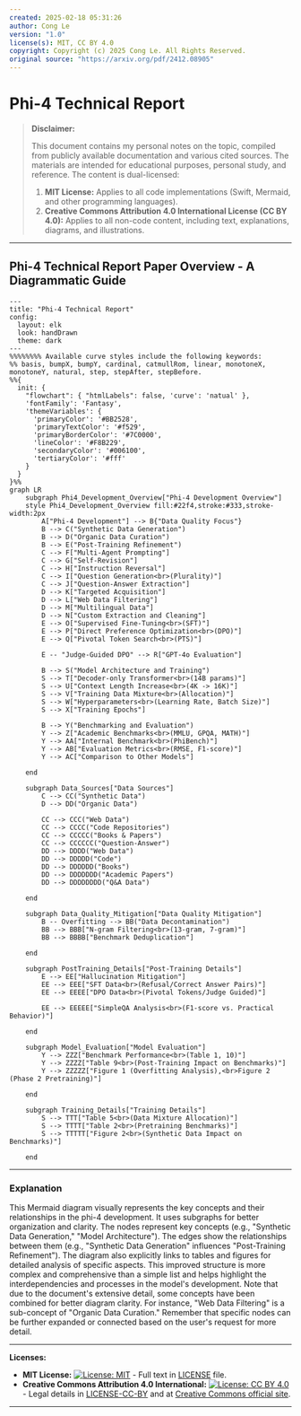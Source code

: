 ```yaml
---
created: 2025-02-18 05:31:26
author: Cong Le
version: "1.0"
license(s): MIT, CC BY 4.0
copyright: Copyright (c) 2025 Cong Le. All Rights Reserved.
original source: "https://arxiv.org/pdf/2412.08905"
---
```



# Phi-4 Technical Report
> **Disclaimer:**
>
> This document contains my personal notes on the topic,
> compiled from publicly available documentation and various cited sources.
> The materials are intended for educational purposes, personal study, and reference.
> The content is dual-licensed:
> 1. **MIT License:** Applies to all code implementations (Swift, Mermaid, and other programming languages).
> 2. **Creative Commons Attribution 4.0 International License (CC BY 4.0):** Applies to all non-code content, including text, explanations, diagrams, and illustrations.
---

## Phi-4 Technical Report Paper Overview - A Diagrammatic Guide


```mermaid
---
title: "Phi-4 Technical Report"
config:
  layout: elk
  look: handDrawn
  theme: dark
---
%%%%%%%% Available curve styles include the following keywords:
%% basis, bumpX, bumpY, cardinal, catmullRom, linear, monotoneX, monotoneY, natural, step, stepAfter, stepBefore.
%%{
  init: {
    "flowchart": { "htmlLabels": false, 'curve': 'natual' },
    'fontFamily': 'Fantasy',
    'themeVariables': {
      'primaryColor': '#BB2528',
      'primaryTextColor': '#f529',
      'primaryBorderColor': '#7C0000',
      'lineColor': '#F8B229',
      'secondaryColor': '#006100',
      'tertiaryColor': '#fff'
    }
  }
}%%
graph LR
    subgraph Phi4_Development_Overview["Phi-4 Development Overview"]
    style Phi4_Development_Overview fill:#22f4,stroke:#333,stroke-width:2px
        A["Phi-4 Development"] --> B{"Data Quality Focus"}
        B --> C("Synthetic Data Generation")
        B --> D("Organic Data Curation")
        B --> E("Post-Training Refinement")
        C --> F["Multi-Agent Prompting"]
        C --> G["Self-Revision"]
        C --> H["Instruction Reversal"]
        C --> I["Question Generation<br>(Plurality)"]
        C --> J["Question-Answer Extraction"]
        D --> K["Targeted Acquisition"]
        D --> L["Web Data Filtering"]
        D --> M["Multilingual Data"]
        D --> N["Custom Extraction and Cleaning"]
        E --> O["Supervised Fine-Tuning<br>(SFT)"]
        E --> P["Direct Preference Optimization<br>(DPO)"]
        E --> Q["Pivotal Token Search<br>(PTS)"]
        
        E -- "Judge-Guided DPO" --> R["GPT-4o Evaluation"]
    
        B --> S("Model Architecture and Training")
        S --> T["Decoder-only Transformer<br>(14B params)"]
        S --> U["Context Length Increase<br>(4K -> 16K)"]
        S --> V["Training Data Mixture<br>(Allocation)"]
        S --> W["Hyperparameters<br>(Learning Rate, Batch Size)"]
        S --> X["Training Epochs"]
    
        B --> Y("Benchmarking and Evaluation")
        Y --> Z["Academic Benchmarks<br>(MMLU, GPQA, MATH)"]
        Y --> AA["Internal Benchmark<br>(PhiBench)"]
        Y --> AB["Evaluation Metrics<br>(RMSE, F1-score)"]
        Y --> AC["Comparison to Other Models"]
        
    end
    
    subgraph Data_Sources["Data Sources"]
        C --> CC("Synthetic Data")
        D --> DD("Organic Data")
        
        CC --> CCC("Web Data")
        CC --> CCCC("Code Repositories")
        CC --> CCCCC("Books & Papers")
        CC --> CCCCCC("Question-Answer")
        DD --> DDDD("Web Data")
        DD --> DDDDD("Code")
        DD --> DDDDDD("Books")
        DD --> DDDDDDD("Academic Papers")
        DD --> DDDDDDDD("Q&A Data")
        
    end
    
    subgraph Data_Quality_Mitigation["Data Quality Mitigation"]
        B -- Overfitting --> BB("Data Decontamination")
        BB --> BBB["N-gram Filtering<br>(13-gram, 7-gram)"]
        BB --> BBBB["Benchmark Deduplication"]
        
    end

    subgraph PostTraining_Details["Post-Training Details"]
        E --> EE["Hallucination Mitigation"]
        EE --> EEE["SFT Data<br>(Refusal/Correct Answer Pairs)"]
        EE --> EEEE["DPO Data<br>(Pivotal Tokens/Judge Guided)"]
        
        EE --> EEEEE["SimpleQA Analysis<br>(F1-score vs. Practical Behavior)"]
    
    end

    subgraph Model_Evaluation["Model Evaluation"]
        Y --> ZZZ["Benchmark Performance<br>(Table 1, 10)"]
        Y --> ZZZZ["Table 9<br>(Post-Training Impact on Benchmarks)"]
        Y --> ZZZZZ["Figure 1 (Overfitting Analysis),<br>Figure 2 (Phase 2 Pretraining)"]

    end

    subgraph Training_Details["Training Details"]
        S --> TTT["Table 5<br>(Data Mixture Allocation)"]
        S --> TTTT["Table 2<br>(Pretraining Benchmarks)"]
        S --> TTTTT["Figure 2<br>(Synthetic Data Impact on Benchmarks)"]

    end

```

---


### Explanation

This Mermaid diagram visually represents the key concepts and their relationships in the phi-4 development.  It uses subgraphs for better organization and clarity.  The nodes represent key concepts (e.g., "Synthetic Data Generation," "Model Architecture").  The edges show the relationships between them (e.g., "Synthetic Data Generation" influences "Post-Training Refinement"). The diagram also explicitly links to tables and figures for detailed analysis of specific aspects.  This improved structure is more complex and comprehensive than a simple list and helps highlight the interdependencies and processes in the model's development.  Note that due to the document's extensive detail, some concepts have been combined for better diagram clarity.  For instance, "Web Data Filtering" is a sub-concept of "Organic Data Curation." Remember that specific nodes can be further expanded or connected based on the user's request for more detail.



---
**Licenses:**

- **MIT License:**  [![License: MIT](https://img.shields.io/badge/License-MIT-yellow.svg)](LICENSE) - Full text in [LICENSE](LICENSE) file.
- **Creative Commons Attribution 4.0 International:** [![License: CC BY 4.0](https://licensebuttons.net/l/by/4.0/88x31.png)](LICENSE-CC-BY) - Legal details in [LICENSE-CC-BY](LICENSE-CC-BY) and at [Creative Commons official site](http://creativecommons.org/licenses/by/4.0/).

---